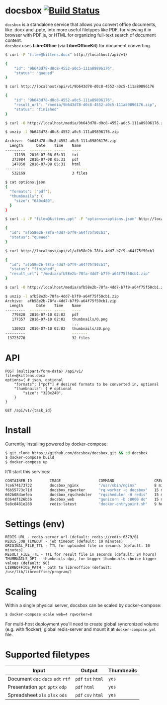 # docsbox [![Build Status](https://travis-ci.org/dveselov/docsbox.svg?branch=master)](https://travis-ci.org/dveselov/docsbox)

`docsbox` is a standalone service that allows you convert office documents, like .docx and .pptx, into more useful filetypes like PDF, for viewing it in browser with PDF.js, or HTML for organizing full-text search of document content.  
`docsbox` uses **LibreOffice** (via **LibreOfficeKit**) for document converting.

```bash
$ curl -F "file=@kittens.docx" http://localhost/api/v1/

{
    "id": "9b643d78-d0c8-4552-a0c5-111a89896176",
    "status": "queued"
}

$ curl http://localhost/api/v1/9b643d78-d0c8-4552-a0c5-111a89896176

{
    "id": "9b643d78-d0c8-4552-a0c5-111a89896176",
    "result_url": "/media/9b643d78-d0c8-4552-a0c5-111a89896176.zip",
    "status": "finished"
}

$ curl -O http://localhost/media/9b643d78-d0c8-4552-a0c5-111a89896176.zip

$ unzip -l 9b643d78-d0c8-4552-a0c5-111a89896176.zip 

Archive:  9b643d78-d0c8-4552-a0c5-111a89896176.zip
  Length      Date    Time    Name
---------  ---------- -----   ----
    11135  2016-07-08 05:31   txt
   373984  2016-07-08 05:31   pdf
   147050  2016-07-08 05:31   html
---------                     -------
   532169                     3 files
```

```bash
$ cat options.json 
{
  "formats": ["pdf"],
  "thumbnails": {
    "size": "640x480",
  }
}

$ curl -i -F "file=@kittens.ppt" -F "options=<options.json" http://localhost/api/v1/

{
  "id": "afb58e2b-78fa-4dd7-b7f9-a64f75f50cb1",
  "status": "queued"
}

$ curl http://localhost/api/v1/afb58e2b-78fa-4dd7-b7f9-a64f75f50cb1

{
  "id": "afb58e2b-78fa-4dd7-b7f9-a64f75f50cb1",
  "status": "finished",
  "result_url": "/media/afb58e2b-78fa-4dd7-b7f9-a64f75f50cb1.zip"
}

$ curl -O http://localhost/media/afb58e2b-78fa-4dd7-b7f9-a64f75f50cb1.zip

$ unzip -l afb58e2b-78fa-4dd7-b7f9-a64f75f50cb1.zip
Archive:  afb58e2b-78fa-4dd7-b7f9-a64f75f50cb1.zip
  Length      Date    Time    Name
---------  ---------- -----   ----
   779820  2016-07-10 02:02   pdf
   177357  2016-07-10 02:02   thumbnails/0.png
                              ...
   130923  2016-07-10 02:02   thumbnails/30.png
---------                     -------
 13723770                     32 files

```

# API

```
POST (multipart/form-data) /api/v1/
file=@kittens.docx
options={ # json, optional
    "formats": ["pdf"] # desired formats to be converted in, optional
    "thumbnails": { # optional
        "size": "320x240",
    } 
}

GET /api/v1/{task_id}
```

# Install
Currently, installing powered by docker-compose:

```bash
$ git clone https://github.com/docsbox/docsbox.git && cd docsbox
$ docker-compose build
$ docker-compose up
```

It'll start this services:

```bash
CONTAINER ID        IMAGE                 COMMAND                  CREATED             STATUS              PORTS                    NAMES
7ce674173732        docsbox_nginx         "/usr/sbin/nginx"        8 minutes ago       Up 8 minutes        0.0.0.0:80->80/tcp       docsbox_nginx_1
f6b55773c71d        docsbox_rqworker      "rq worker -c docsbox"   15 minutes ago      Up 8 minutes                                 docsbox_rqworker_1
662b08daefea        docsbox_rqscheduler   "rqscheduler -H redis"   15 minutes ago      Up 8 minutes                                 docsbox_rqscheduler_1
0364df126b36        docsbox_web           "gunicorn -b :8000 do"   15 minutes ago      Up 8 minutes        8000/tcp                 docsbox_web_1
5e8c8481e288        redis:latest          "docker-entrypoint.sh"   9 hours ago         Up 8 minutes        0.0.0.0:6379->6379/tcp   docsbox_redis_1
```

# Settings (env)

```
REDIS_URL - redis-server url (default: redis://redis:6379/0)
REDIS_JOB_TIMEOUT - job timeout (default: 10 minutes)
ORIGINAL_FILE_TTL - TTL for uploaded file in seconds (default: 10 minutes)
RESULT_FILE_TTL - TTL for result file in seconds (default: 24 hours)
THUMBNAILS_DPI - thumbnails dpi, for bigger thumbnails choice bigger values (default: 90)
LIBREOFFICE_PATH - path to libreoffice (default: /usr/lib/libreoffice/program/)
```

# Scaling
Within a single physical server, docsbox can be scaled by docker-compose:
```bash
$ docker-compose scale web=4 rqworker=8
```
For multi-host deployment you'll need to create global syncronized volume (e.g. with flocker), global redis-server and mount it at `docker-compose.yml` file.

# Supported filetypes

| Input                              | Output              | Thumbnails |
| ---------------------------------- | ------------------- | ---------- |
| Document `doc` `docx` `odt` `rtf`  | `pdf` `txt` `html`  | `yes`      |
| Presentation `ppt` `pptx` `odp`    | `pdf` `html`        | `yes`      |
| Spreadsheet `xls` `xlsx` `ods`     | `pdf` `csv` `html`  | `yes`      |
